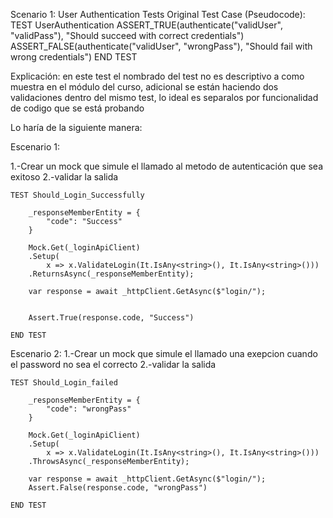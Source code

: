 Scenario 1: User Authentication Tests
    Original Test Case (Pseudocode):
    TEST UserAuthentication
        ASSERT_TRUE(authenticate("validUser", "validPass"), "Should succeed with correct credentials")
        ASSERT_FALSE(authenticate("validUser", "wrongPass"), "Should fail with wrong credentials")
    END TEST

Explicación: en este test el nombrado del test no es descriptivo a como muestra en el módulo del curso, 
adicional se están haciendo dos validaciones dentro del mismo test, lo ideal es separalos por funcionalidad de codigo que
se está probando

Lo haría de la siguiente manera:

Escenario 1:

1.-Crear un mock que simule el llamado al metodo de autenticación que sea exitoso
2.-validar la salida 

    TEST Should_Login_Successfully

        _responseMemberEntity = {
            "code": "Success"
        }

        Mock.Get(_loginApiClient)
        .Setup(
            x => x.ValidateLogin(It.IsAny<string>(), It.IsAny<string>()))
        .ReturnsAsync(_responseMemberEntity);

        var response = await _httpClient.GetAsync($"login/");


        Assert.True(response.code, "Success")
        
    END TEST

Escenario 2:
1.-Crear un mock que simule el llamado una exepcion cuando el password no sea el correcto 
2.-validar la salida 

    TEST Should_Login_failed

        _responseMemberEntity = {
            "code": "wrongPass"
        }

        Mock.Get(_loginApiClient)
        .Setup(
            x => x.ValidateLogin(It.IsAny<string>(), It.IsAny<string>()))
        .ThrowsAsync(_responseMemberEntity);

        var response = await _httpClient.GetAsync($"login/");
        Assert.False(response.code, "wrongPass")
        
    END TEST


